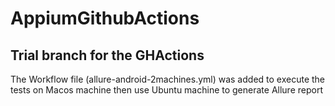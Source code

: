 # AppiumGithubActions
## Trial branch for the GHActions 

The Workflow file (allure-android-2machines.yml) was added to execute the tests on Macos machine then use Ubuntu machine to generate Allure report

